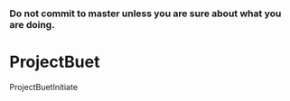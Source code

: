 ### Do not commit to master unless you are sure about what you are doing.
# ProjectBuet
ProjectBuetInitiate
